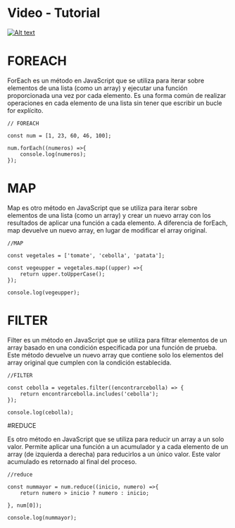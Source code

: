 
# Video - Tutorial

[![Alt text](https://img.youtube.com/vi/Zr7rybX5d_E/0.jpg)](https://youtu.be/Zr7rybX5d_E)

# FOREACH

ForEach es un método en JavaScript que se utiliza para iterar sobre elementos de una lista (como un array) y ejecutar una función proporcionada una vez por cada elemento. Es una forma común de realizar operaciones en cada elemento de una lista sin tener que escribir un bucle for explícito.

```
// FOREACH

const num = [1, 23, 60, 46, 100];

num.forEach((numeros) =>{
    console.log(numeros);
});

```
# MAP

Map es otro método en JavaScript que se utiliza para iterar sobre elementos de una lista (como un array) y crear un nuevo array con los resultados de aplicar una función a cada elemento. A diferencia de forEach, map devuelve un nuevo array, en lugar de modificar el array original.

```
//MAP

const vegetales = ['tomate', 'cebolla', 'patata'];

const vegeupper = vegetales.map((upper) =>{
    return upper.toUpperCase();
});

console.log(vegeupper);
```
# FILTER


Filter es un método en JavaScript que se utiliza para filtrar elementos de un array basado en una condición especificada por una función de prueba. Este método devuelve un nuevo array que contiene solo los elementos del array original que cumplen con la condición establecida.

```
//FILTER

const cebolla = vegetales.filter((encontrarcebolla) => {
    return encontrarcebolla.includes('cebolla');
});

console.log(cebolla);
```
#REDUCE 

Es otro método en JavaScript que se utiliza para reducir un array a un solo valor. Permite aplicar una función a un acumulador y a cada elemento de un array (de izquierda a derecha) para reducirlos a un único valor. Este valor acumulado es retornado al final del proceso.

```
//reduce

const nummayor = num.reduce((inicio, numero) =>{
    return numero > inicio ? numero : inicio;

}, num[0]);

console.log(nummayor);
```




